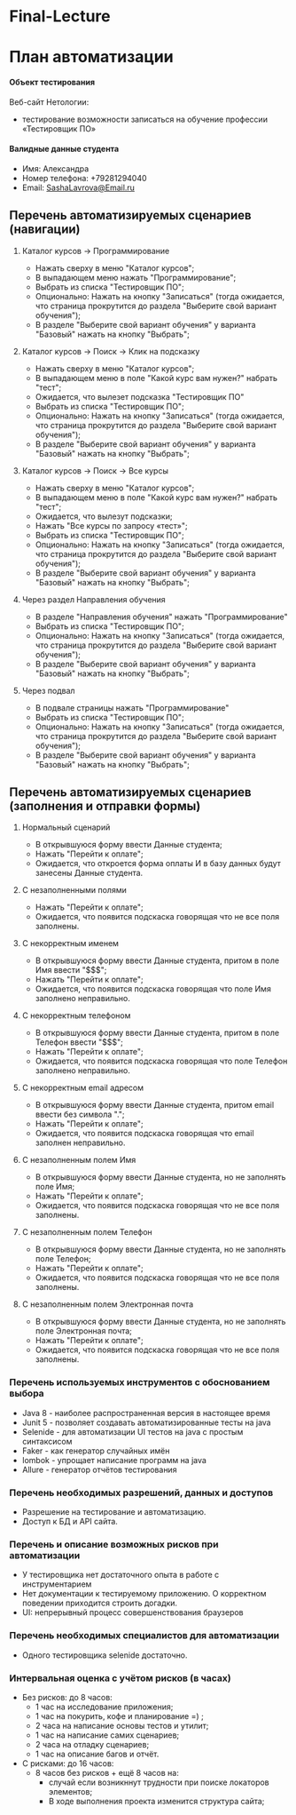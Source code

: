 # Final-Lecture

# План автоматизации

#### Объект тестирования

Веб-сайт Нетологии:
*  тестирование возможности записаться на обучение профессии «Тестировщик ПО»

#### Валидные данные студента
* Имя: Александра
* Номер телефона: +79281294040
* Email: SashaLavrova@Email.ru

## Перечень автоматизируемых сценариев (навигации)

1. Каталог курсов → Программирование
    * Нажать сверху в меню "Каталог курсов";
    * В выпадающем меню нажать "Программирование";
    * Выбрать из списка "Тестировщик ПО";
    * Опционально: Нажать на кнопку "Записаться" (тогда ожидается, что страница прокрутится до раздела "Выберите свой вариант обучения");
    * В разделе "Выберите свой вариант обучения" у варианта "Базовый" нажать на кнопку "Выбрать";

2. Каталог курсов → Поиск → Клик на подсказку
    * Нажать сверху в меню "Каталог курсов";
    * В выпадающем меню в поле "Какой курс вам нужен?" набрать "тест";
    * Ожидается, что вылезет подсказка "Тестировщик ПО"
    * Выбрать из списка "Тестировщик ПО";
    * Опционально: Нажать на кнопку "Записаться" (тогда ожидается, что страница прокрутится до раздела "Выберите свой вариант обучения");
    * В разделе "Выберите свой вариант обучения" у варианта "Базовый" нажать на кнопку "Выбрать";

3. Каталог курсов → Поиск → Все курсы
    * Нажать сверху в меню "Каталог курсов";
    * В выпадающем меню в поле "Какой курс вам нужен?" набрать "тест";
    * Ожидается, что вылезут подсказки;
    * Нажать "Все курсы по запросу «тест»";
    * Выбрать из списка "Тестировщик ПО";
    * Опционально: Нажать на кнопку "Записаться" (тогда ожидается, что страница прокрутится до раздела "Выберите свой вариант обучения");
    * В разделе "Выберите свой вариант обучения" у варианта "Базовый" нажать на кнопку "Выбрать";

4. Через раздел Направления обучения
    * В разделе "Направления обучения" нажать "Программирование"
    * Выбрать из списка "Тестировщик ПО";
    * Опционально: Нажать на кнопку "Записаться" (тогда ожидается, что страница прокрутится до раздела "Выберите свой вариант обучения");
    * В разделе "Выберите свой вариант обучения" у варианта "Базовый" нажать на кнопку "Выбрать";

5. Через подвал
    * В подвале страницы нажать "Программирование"
    * Выбрать из списка "Тестировщик ПО";
    * Опционально: Нажать на кнопку "Записаться" (тогда ожидается, что страница прокрутится до раздела "Выберите свой вариант обучения");
    * В разделе "Выберите свой вариант обучения" у варианта "Базовый" нажать на кнопку "Выбрать";


## Перечень автоматизируемых сценариев (заполнения и отправки формы)

1. Нормальный сценарий
    * В открывшуюся форму ввести Данные студента;
    * Нажать "Перейти к оплате";
    * Ожидается, что откроется форма оплаты И в базу данных будут занесены Данные студента.

2. С незаполненными полями
    * Нажать "Перейти к оплате";
    * Ожидается, что появится подскаска говорящая что не все поля заполнены.

3. С некорректным именем
    * В открывшуюся форму ввести Данные студента, притом в поле Имя ввести "$$$";
    * Нажать "Перейти к оплате";
    * Ожидается, что появится подскаска говорящая что поле Имя заполнено неправильно.

4. С некорректным телефоном
    * В открывшуюся форму ввести Данные студента, притом в поле Телефон ввести "$$$";
    * Нажать "Перейти к оплате";
    * Ожидается, что появится подскаска говорящая что поле Телефон заполнено неправильно.

5. С некорректным email адресом
    * В открывшуюся форму ввести Данные студента, притом email ввести без символа ".";
    * Нажать "Перейти к оплате";
    * Ожидается, что появится подскаска говорящая что email заполнен неправильно.

6. С незаполненным полем Имя
    * В открывшуюся форму ввести Данные студента, но не заполнять поле Имя;
    * Нажать "Перейти к оплате";
    * Ожидается, что появится подскаска говорящая что не все поля заполнены.

7. С незаполненным полем Телефон
    * В открывшуюся форму ввести Данные студента, но не заполнять поле Телефон;
    * Нажать "Перейти к оплате";
    * Ожидается, что появится подскаска говорящая что не все поля заполнены.

8. С незаполненным полем Электронная почта
    * В открывшуюся форму ввести Данные студента, но не заполнять поле Электронная почта;
    * Нажать "Перейти к оплате";
    * Ожидается, что появится подскаска говорящая что не все поля заполнены.


### Перечень используемых инструментов с обоснованием выбора
* Java 8 - наиболее распространенная версия в настоящее время
* Junit 5 - позволяет создавать автоматизированные тесты на java 
* Selenide - для автоматизации UI тестов на java c простым синтаксисом
* Faker - как генератор случайных имён
* lombok - упрощает написание программ на java
* Allure - генератор отчётов тестирования

### Перечень необходимых разрешений, данных и доступов
* Разрешение на тестирование и автоматизацию.
* Доступ к БД и API сайта.

### Перечень и описание возможных рисков при автоматизации
* У тестировщика нет достаточного опыта в работе с инструментарием 
* Нет документации к тестируемому приложению. О корректном поведении приходится строить догадки.
* UI: непрерывный процесс совершенствования браузеров 

### Перечень необходимых специалистов для автоматизации
* Одного тестировщика selenide достаточно.

### Интервальная оценка с учётом рисков (в часах)
* Без рисков: до 8 часов:
    * 1 час на исследование приложения;
    * 1 час на покурить, кофе и планирование =) ;
    * 2 часа на написание основы тестов и утилит;
    * 1 час на написание самих сценариев;
    * 2 часа на отладку сценариев;
    * 1 час на описание багов и отчёт.  
* С рисками: до 16 часов:
    * 8 часов без рисков + ещё 8 часов на:
        * случай если возникннут трудности при поиске локаторов элементов;
        * В ходе выполнения проекта изменится структура сайта;

